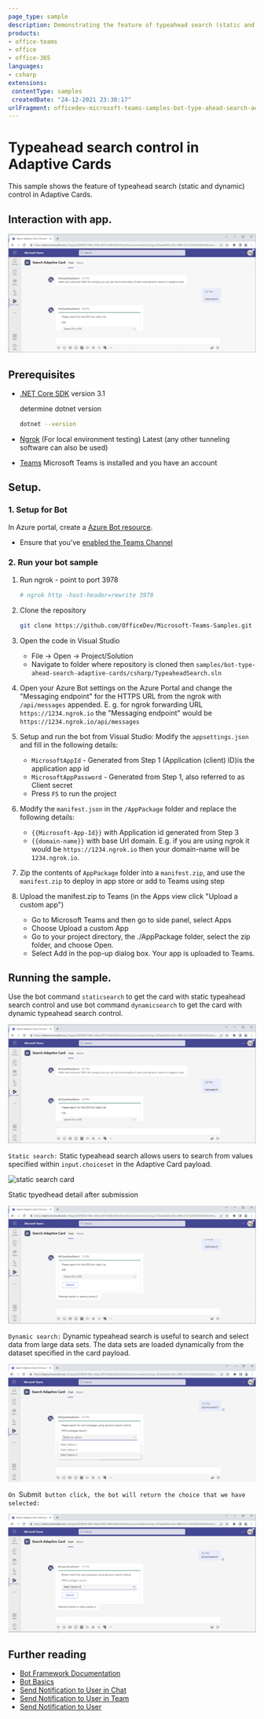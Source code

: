 ```yaml
---
page_type: sample
description: Demonstrating the feature of typeahead search (static and dynamic) control in Adaptive Cards.
products:
- office-teams
- office
- office-365
languages:
- csharp
extensions:
 contentType: samples
 createdDate: "24-12-2021 23:30:17"
urlFragment: officedev-microsoft-teams-samples-bot-type-ahead-search-adaptive-cards-csharp
---
```

# Typeahead search control in Adaptive Cards

This sample shows the feature of typeahead search (static and dynamic) control in Adaptive Cards.

## Interaction with app.

![Typedsearch Module](TypeaheadSearch/Images/TypedSearchModule.gif) 

## Prerequisites

- [.NET Core SDK](https://dotnet.microsoft.com/download) version 3.1

  determine dotnet version
  ```bash
  dotnet --version
  ```
- [Ngrok](https://ngrok.com/download) (For local environment testing) Latest (any other tunneling software can also be used)  
 
- [Teams](https://teams.microsoft.com) Microsoft Teams is installed and you have an account

## Setup.

### 1. Setup for Bot
In Azure portal, create a [Azure Bot resource](https://docs.microsoft.com/en-us/azure/bot-service/bot-builder-authentication?view=azure-bot-service-4.0&tabs=csharp%2Caadv2).

- Ensure that you've [enabled the Teams Channel](https://docs.microsoft.com/en-us/azure/bot-service/channel-connect-teams?view=azure-bot-service-4.0)

### 2. Run your bot sample

1. Run ngrok - point to port 3978

    ```bash
    # ngrok http -host-header=rewrite 3978
    ```

2. Clone the repository
   ```bash
   git clone https://github.com/OfficeDev/Microsoft-Teams-Samples.git
   ```

3. Open the code in Visual Studio
   - File -> Open -> Project/Solution
   - Navigate to folder where repository is cloned then `samples/bot-type-ahead-search-adaptive-cards/csharp/TypeaheadSearch.sln`

4. Open your Azure Bot settings on the Azure Portal and change the "Messaging endpoint" for the HTTPS URL from the ngrok with `/api/messages` appended. E. g. for ngrok forwarding URL `https://1234.ngrok.io` the "Messaging endpoint" would be `https://1234.ngrok.io/api/messages`

5. Setup and run the bot from Visual Studio: 
   Modify the `appsettings.json` and fill in the following details:
   - `MicrosoftAppId` - Generated from Step 1 (Application (client) ID)is the application app id
   - `MicrosoftAppPassword` - Generated from Step 1, also referred to as Client secret
   - Press `F5` to run the project
	 
6. Modify the `manifest.json` in the `/AppPackage` folder and replace the following details:
   - `{{Microsoft-App-Id}}` with Application id generated from Step 3
   - `{{domain-name}}` with base Url domain. E.g. if you are using ngrok it would be `https://1234.ngrok.io` then your domain-name will be `1234.ngrok.io`.

7. Zip the contents of `AppPackage` folder into a `manifest.zip`, and use the `manifest.zip` to deploy in app store or add to Teams using step 

8. Upload the manifest.zip to Teams (in the Apps view click "Upload a custom app")
   - Go to Microsoft Teams and then go to side panel, select Apps
   - Choose Upload a custom App
   - Go to your project directory, the ./AppPackage folder, select the zip folder, and choose Open.
   - Select Add in the pop-up dialog box. Your app is uploaded to Teams.   
   
## Running the sample.

Use the bot command `staticsearch` to get the card with static typeahead search control and use bot command `dynamicsearch` to get the card with dynamic typeahead search control.

![Welcome in typedsearch](TypeaheadSearch/Images/welcome.png)

`Static search:`
 Static typeahead search allows users to search from values specified within `input.choiceset` in the Adaptive Card payload.

![static search card](TypeaheadSearch/Images/staticSearchCard.png)

Static tpyedhead detail after submission

![static search card](TypeaheadSearch/Images/StaticSearchSubmitDetail.png)

`Dynamic search:`
 Dynamic typeahead search is useful to search and select data from large data sets. The data sets are loaded dynamically from the dataset specified in the card payload.

![dynamic search card](TypeaheadSearch/Images/dynamicSearch.png)

`On `Submit` button click, the bot will return the choice that we have selected:`

![dynamic search results](TypeaheadSearch/Images/dynamicSearchsubmitdetail.png)

## Further reading

- [Bot Framework Documentation](https://docs.botframework.com)
- [Bot Basics](https://docs.microsoft.com/azure/bot-service/bot-builder-basics?view=azure-bot-service-4.0)
- [Send Notification to User in Chat](https://docs.microsoft.com/en-us/graph/api/chat-sendactivitynotification?view=graph-rest-beta)
- [Send Notification to User in Team](https://docs.microsoft.com/en-us/graph/api/team-sendactivitynotification?view=graph-rest-beta&tabs=http)
- [Send Notification to User](https://docs.microsoft.com/en-us/graph/api/userteamwork-sendactivitynotification?view=graph-rest-beta&tabs=http)
